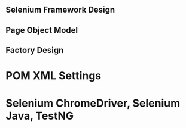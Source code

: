 ## Selenium Framework Design


## Page Object Model


## Factory Design


# POM XML Settings 

<h1> Selenium ChromeDriver, Selenium Java, TestNG</h1>